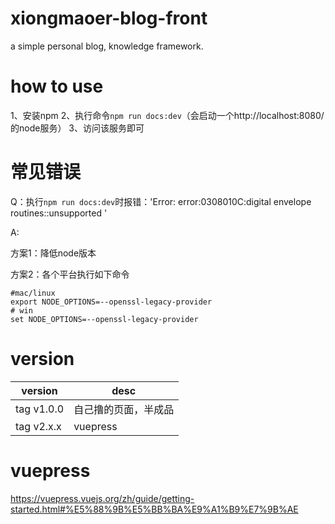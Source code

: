 # xiongmaoer-blog-front
a simple personal blog, knowledge framework.


# how to use

1、安装npm
2、执行命令`npm run docs:dev`（会启动一个http://localhost:8080/的node服务）
3、访问该服务即可

# 常见错误
Q：执行`npm run docs:dev`时报错：'Error: error:0308010C:digital envelope routines::unsupported
'

A: 

方案1：降低node版本

方案2：各个平台执行如下命令

```shell
#mac/linux
export NODE_OPTIONS=--openssl-legacy-provider
# win
set NODE_OPTIONS=--openssl-legacy-provider
```

# version

|version|desc|
|---|---|
|tag v1.0.0|自己撸的页面，半成品|
|tag v2.x.x|vuepress|

# vuepress

https://vuepress.vuejs.org/zh/guide/getting-started.html#%E5%88%9B%E5%BB%BA%E9%A1%B9%E7%9B%AE


